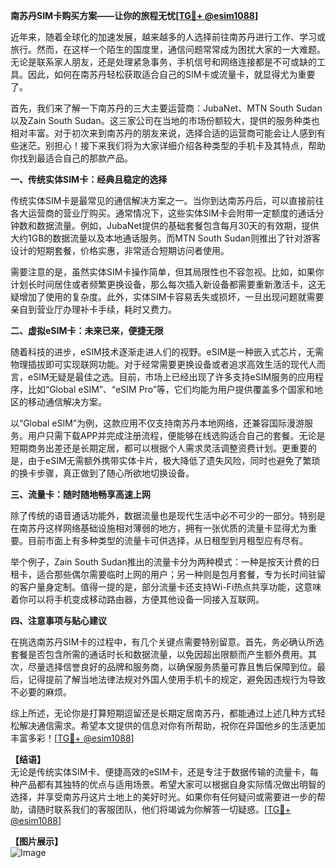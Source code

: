 **南苏丹SIM卡购买方案——让你的旅程无忧[[TG💪+ @esim1088](https://t.me/s/esim1088)]**

近年来，随着全球化的加速发展，越来越多的人选择前往南苏丹进行工作、学习或旅行。然而，在这样一个陌生的国度里，通信问题常常成为困扰大家的一大难题。无论是联系家人朋友，还是处理紧急事务，手机信号和网络连接都是不可或缺的工具。因此，如何在南苏丹轻松获取适合自己的SIM卡或流量卡，就显得尤为重要了。

首先，我们来了解一下南苏丹的三大主要运营商：JubaNet、MTN South Sudan以及Zain South Sudan。这三家公司在当地的市场份额较大，提供的服务种类也相对丰富。对于初次来到南苏丹的朋友来说，选择合适的运营商可能会让人感到有些迷茫。别担心！接下来我们将为大家详细介绍各种类型的手机卡及其特点，帮助你找到最适合自己的那款产品。

**一、传统实体SIM卡：经典且稳定的选择**

传统实体SIM卡是最常见的通信解决方案之一。当你到达南苏丹后，可以直接前往各大运营商的营业厅购买。通常情况下，这些实体SIM卡会附带一定额度的通话分钟数和数据流量。例如，JubaNet提供的基础套餐包含每月30天的有效期，提供大约1GB的数据流量以及本地通话服务。而MTN South Sudan则推出了针对游客设计的短期套餐，价格实惠，非常适合短期访问者使用。

需要注意的是，虽然实体SIM卡操作简单，但其局限性也不容忽视。比如，如果你计划长时间居住或者频繁更换设备，那么每次插入新设备都需要重新激活卡，这无疑增加了使用的复杂度。此外，实体SIM卡容易丢失或损坏，一旦出现问题就需要亲自到营业厅办理补卡手续，耗时又费力。

**二、虚拟eSIM卡：未来已来，便捷无限**

随着科技的进步，eSIM技术逐渐走进人们的视野。eSIM是一种嵌入式芯片，无需物理插拔即可实现联网功能。对于经常需要更换设备或者追求高效生活的现代人而言，eSIM无疑是最佳之选。目前，市场上已经出现了许多支持eSIM服务的应用程序，比如“Global eSIM”、“eSIM Pro”等，它们均能为用户提供覆盖多个国家和地区的移动通信解决方案。

以“Global eSIM”为例，这款应用不仅支持南苏丹本地网络，还兼容国际漫游服务。用户只需下载APP并完成注册流程，便能够在线选购适合自己的套餐。无论是短期商务出差还是长期定居，都可以根据个人需求灵活调整资费计划。更重要的是，由于eSIM无需额外携带实体卡片，极大降低了遗失风险，同时也避免了繁琐的换卡步骤，真正做到了随心所欲地切换设备。

**三、流量卡：随时随地畅享高速上网**

除了传统的语音通话功能外，数据流量也是现代生活中必不可少的一部分。特别是在南苏丹这样网络基础设施相对薄弱的地方，拥有一张优质的流量卡显得尤为重要。目前市面上有多种类型的流量卡可供选择，从日租型到月租型应有尽有。

举个例子，Zain South Sudan推出的流量卡分为两种模式：一种是按天计费的日租卡，适合那些偶尔需要临时上网的用户；另一种则是包月套餐，专为长时间驻留的客户量身定制。值得一提的是，部分流量卡还支持Wi-Fi热点共享功能，这意味着你可以将手机变成移动路由器，方便其他设备一同接入互联网。

**四、注意事项与贴心建议**

在挑选南苏丹SIM卡的过程中，有几个关键点需要特别留意。首先，务必确认所选套餐是否包含所需的通话时长和数据流量，以免因超出限额而产生额外费用。其次，尽量选择信誉良好的品牌和服务商，以确保服务质量可靠且售后保障到位。最后，记得提前了解当地法律法规对外国人使用手机卡的规定，避免因违规行为导致不必要的麻烦。

综上所述，无论你是打算短期逗留还是长期定居南苏丹，都能通过上述几种方式轻松解决通信需求。希望本文提供的信息对你有所帮助，祝你在异国他乡的生活更加丰富多彩！[[TG💪+ @esim1088](https://t.me/s/esim1088)]

**【结语】**  
无论是传统实体SIM卡、便捷高效的eSIM卡，还是专注于数据传输的流量卡，每种产品都有其独特的优点与适用场景。希望大家可以根据自身实际情况做出明智的选择，并享受南苏丹这片土地上的美好时光。如果你有任何疑问或需要进一步的帮助，请随时联系我们的客服团队，他们将竭诚为你解答一切疑惑。[[TG💪+ @esim1088](https://t.me/s/esim1088)]  

**【图片展示】**  
![Image](https://i.postimg.cc/4NQfJmqS/Snipaste-2025-05-13-00-14-12.png)